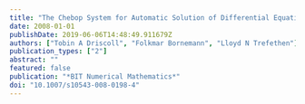 ```yaml
---
title: "The Chebop System for Automatic Solution of Differential Equations"
date: 2008-01-01
publishDate: 2019-06-06T14:48:49.911679Z
authors: ["Tobin A Driscoll", "Folkmar Bornemann", "Lloyd N Trefethen"]
publication_types: ["2"]
abstract: ""
featured: false
publication: "*BIT Numerical Mathematics*"
doi: "10.1007/s10543-008-0198-4"
---
```


